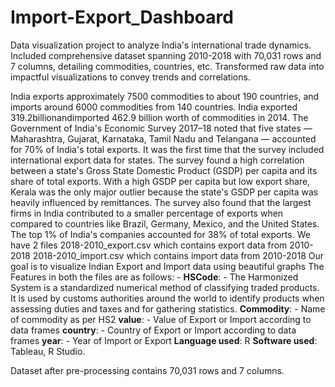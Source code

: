 # Import-Export_Dashboard
Data visualization project to analyze India's international trade dynamics. Included comprehensive dataset spanning 2010-2018 with 70,031 rows and 7 columns, detailing commodities, countries, etc. Transformed raw data into impactful visualizations to convey trends and correlations.


India exports approximately 7500 commodities to about 190 countries, and imports around 6000 commodities from 140 countries. India exported 319.2billionandimported 462.9 billion worth of commodities in 2014. The Government of India's Economic Survey 2017–18 noted that five states — Maharashtra, Gujarat, Karnataka, Tamil Nadu and Telangana — accounted for 70% of India's total exports. It was the first time that the survey included international export data for states. The survey found a high correlation between a state's Gross State Domestic Product (GSDP) per capita and its share of total exports. With a high GSDP per capita but low export share, Kerala was the only major outlier because the state's GSDP per capita was heavily influenced by remittances. The survey also found that the largest firms in India contributed to a smaller percentage of exports when compared to countries like Brazil, Germany, Mexico, and the United States. The top 1% of India's companies accounted for 38% of total exports.
We have 2 files 2018-2010_export.csv which contains export data from 2010-2018 2018-2010_import.csv which contains import data from 2010-2018 Our goal is to visualize Indian Export and Import data using beautiful graphs
The Features in both the files are as follows: -
**HSCode**: - The Harmonized System is a standardized numerical method of classifying traded products. It is used by customs authorities around the world to identify products when assessing duties and taxes and for gathering statistics.
**Commodity**: - Name of commodity as per HS2
**value**: - Value of Export or Import according to data frames
**country**: - Country of Export or Import according to data frames
**year**: - Year of Import or Export
**Language used**: R
**Software used**: Tableau, R Studio.

Dataset after pre-processing contains 70,031 rows and 7 columns.
